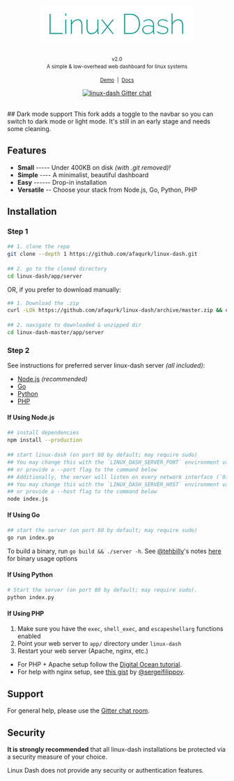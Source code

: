 <h1 align="center">
  <a href="https://afaqurk.github.io/linux-dash">
    <img src="https://raw.githubusercontent.com/afaqurk/screenshots/master/linux-dash/v2.0-logo.png"/>
  </a>
</h1>

<p align="center">
  <sub>v2.0</sub><br/>
  <small>A simple & low-overhead web dashboard for linux systems</small>
</p>

<p align="center">
  <small>
    <a href="https://afaqurk.github.io/linux-dash">Demo</a> &nbsp;|&nbsp;
    <a href="https://github.com/afaqurk/linux-dash/wiki">
      Docs
    </a>
  </small>
</p>


<p align="center">
  <a href="https://gitter.im/afaqurk/linux-dash">
    <img
      src="https://badges.gitter.im/gitterHQ/gitter.png"
      alt="linux-dash Gitter chat">
  </a>
</p>

<br/>
## Dark mode support
This fork adds a toggle to the navbar so you can switch to dark mode or light mode.
It's still in an early stage and needs some cleaning.

## Features
* **Small** ----- Under 400KB on disk _(with .git removed)!_
* **Simple** ---- A minimalist, beautiful dashboard
* **Easy** ------ Drop-in installation
* **Versatile** -- Choose your stack from Node.js, Go, Python, PHP

## Installation

### Step 1
```sh
## 1. clone the repo
git clone --depth 1 https://github.com/afaqurk/linux-dash.git

## 2. go to the cloned directory
cd linux-dash/app/server

```
OR, if you prefer to download manually:

```sh
## 1. Download the .zip
curl -LOk https://github.com/afaqurk/linux-dash/archive/master.zip && unzip master.zip

## 2. navigate to downloaded & unzipped dir
cd linux-dash-master/app/server

```

### Step 2

See instructions for preferred server linux-dash server _(all included)_:

* [Node.js](#if-using-nodejs) _(recommended)_
* [Go](#if-using-go)
* [Python](#if-using-python)
* [PHP](#if-using-php)

#### If Using Node.js
```sh
## install dependencies
npm install --production

## start linux-dash (on port 80 by default; may require sudo)
## You may change this with the `LINUX_DASH_SERVER_PORT` environment variable (eg. `LINUX_DASH_SERVER_PORT=8080 node server`)
## or provide a --port flag to the command below
## Additionally, the server will listen on every network interface (`0.0.0.0`).
## You may change this with the `LINUX_DASH_SERVER_HOST` environment variable (eg. `LINUX_DASH_SERVER_HOST=127.0.0.1 node server`)
## or provide a --host flag to the command below
node index.js

```

#### If Using Go
```sh
## start the server (on port 80 by default; may require sudo)
go run index.go
```

To build a binary, run `go build && ./server -h`. See [@tehbilly](https://github.com/sergeifilippov)'s notes [here](https://github.com/afaqurk/linux-dash/pull/281) for binary usage options

#### If Using Python
```sh
# Start the server (on port 80 by default; may require sudo).
python index.py
```

#### If Using PHP

1. Make sure you have the `exec`, `shell_exec`, and `escapeshellarg` functions enabled
2. Point your web server to `app/` directory under `linux-dash`
2. Restart your web server (Apache, nginx, etc.)
  - For PHP + Apache setup follow the [Digital Ocean tutorial](https://www.digitalocean.com/community/tutorials/how-to-install-linux-dash-on-ubuntu-14-04).
  - For help with nginx setup, see [this gist](https://gist.github.com/sergeifilippov/8909839) by [@sergeifilippov](https://github.com/sergeifilippov).

## Support

For general help, please use the [Gitter chat room](https://gitter.im/afaqurk/linux-dash).

## Security

**It is strongly recommended** that all linux-dash installations be protected via a security measure of your choice.

Linux Dash does not provide any security or authentication features.
